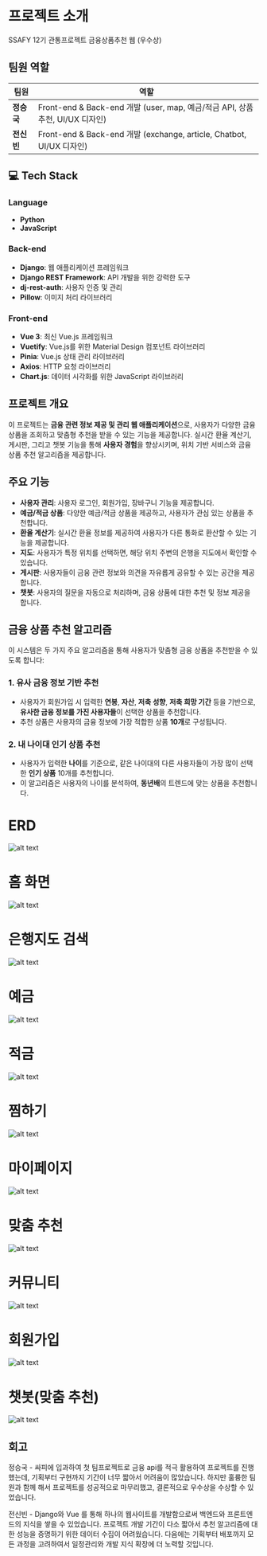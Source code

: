 # 프로젝트 소개
SSAFY 12기 관통프로젝트 금융상품추천 웹 (우수상)
## 팀원 역할

| 팀원       | 역할                                                                         |
| ---------- | ---------------------------------------------------------------------------- |
| **정승국** | Front-end & Back-end 개발 (user, map, 예금/적금 API, 상품추천, UI/UX 디자인) |
| **전신빈** | Front-end & Back-end 개발 (exchange, article, Chatbot, UI/UX 디자인)         |

## 💻 Tech Stack

### **Language**

- **Python**
- **JavaScript**

### **Back-end**

- **Django**: 웹 애플리케이션 프레임워크
- **Django REST Framework**: API 개발을 위한 강력한 도구
- **dj-rest-auth**: 사용자 인증 및 관리
- **Pillow**: 이미지 처리 라이브러리

### **Front-end**

- **Vue 3**: 최신 Vue.js 프레임워크
- **Vuetify**: Vue.js를 위한 Material Design 컴포넌트 라이브러리
- **Pinia**: Vue.js 상태 관리 라이브러리
- **Axios**: HTTP 요청 라이브러리
- **Chart.js**: 데이터 시각화를 위한 JavaScript 라이브러리

## 프로젝트 개요

이 프로젝트는 **금융 관련 정보 제공 및 관리 웹 애플리케이션**으로, 사용자가 다양한 금융 상품을 조회하고 맞춤형 추천을 받을 수 있는 기능을 제공합니다. 실시간 환율 계산기, 게시판, 그리고 챗봇 기능을 통해 **사용자 경험**을 향상시키며, 위치 기반 서비스와 금융 상품 추천 알고리즘을 제공합니다.

## 주요 기능

- **사용자 관리**: 사용자 로그인, 회원가입, 장바구니 기능을 제공합니다.
- **예금/적금 상품**: 다양한 예금/적금 상품을 제공하고, 사용자가 관심 있는 상품을 추천합니다.
- **환율 계산기**: 실시간 환율 정보를 제공하여 사용자가 다른 통화로 환산할 수 있는 기능을 제공합니다.
- **지도**: 사용자가 특정 위치를 선택하면, 해당 위치 주변의 은행을 지도에서 확인할 수 있습니다.
- **게시판**: 사용자들이 금융 관련 정보와 의견을 자유롭게 공유할 수 있는 공간을 제공합니다.
- **챗봇**: 사용자의 질문을 자동으로 처리하며, 금융 상품에 대한 추천 및 정보 제공을 합니다.

## 금융 상품 추천 알고리즘

이 시스템은 두 가지 주요 알고리즘을 통해 사용자가 맞춤형 금융 상품을 추천받을 수 있도록 합니다:

### 1. **유사 금융 정보 기반 추천**

- 사용자가 회원가입 시 입력한 **연봉**, **자산**, **저축 성향**, **저축 희망 기간** 등을 기반으로, **유사한 금융 정보를 가진 사용자들**이 선택한 상품을 추천합니다.
- 추천 상품은 사용자의 금융 정보에 가장 적합한 상품 **10개**로 구성됩니다.

### 2. **내 나이대 인기 상품 추천**

- 사용자가 입력한 **나이**를 기준으로, 같은 나이대의 다른 사용자들이 가장 많이 선택한 **인기 상품** 10개를 추천합니다.
- 이 알고리즘은 사용자의 나이를 분석하여, **동년배**의 트렌드에 맞는 상품을 추천합니다.

# ERD

![alt text](<image (1) (1).png>)

# 홈 화면

![alt text](1-ezgif.com-video-to-gif-converter.gif)

# 은행지도 검색

![alt text](2-ezgif.com-video-to-gif-converter.gif)

# 예금

![alt text](3-ezgif.com-video-to-gif-converter.gif)

# 적금

![alt text](4-ezgif.com-video-to-gif-converter.gif)

# 찜하기

![alt text](5-ezgif.com-video-to-gif-converter.gif)

# 마이페이지

![alt text](6-ezgif.com-video-to-gif-converter.gif)

# 맞춤 추천

![alt text](7-ezgif.com-video-to-gif-converter.gif)

# 커뮤니티

![alt text](8-ezgif.com-video-to-gif-converter.gif)

# 회원가입

![alt text](8-ezgif.com-speed.gif)

# 챗봇(맞춤 추천)

![alt text](9-ezgif.com-video-to-gif-converter.gif)

## 회고
정승국 - 싸피에 입과하여 첫 팀프로젝트로 금융 api를 적극 활용하여 프로젝트를 진행했는데, 기획부터 구현까지 기간이 너무 짧아서 어려움이 많았습니다. 하지만 훌륭한 팀원과 함께 해서 프로젝트를 성공적으로 마무리했고, 결론적으로 우수상을 수상할 수 있었습니다.

전신빈 - Django와 Vue 를 통해 하나의 웹사이트를 개발함으로써 백엔드와 프론트엔드의 지식을 쌓을 수 있었습니다. 프로젝트 개발 기간이 다소 짧아서 추천 알고리즘에 대한 성능을 증명하기 위한 데이터 수집이 어려웠습니다. 다음에는 기획부터 배포까지 모든 과정을 고려하여서 일정관리와 개발 지식 확장에 더 노력할 것입니다.


